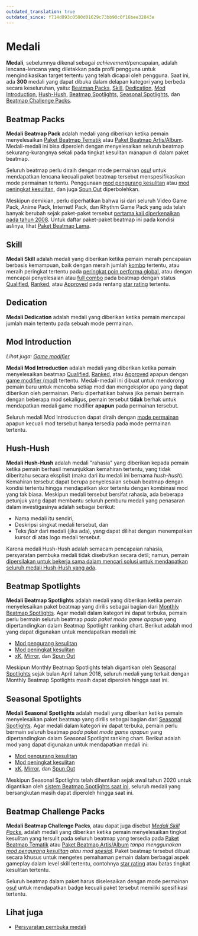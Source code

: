 ```yaml
---
outdated_translation: true
outdated_since: f714d893c0500d01629c73bb90c0f16bee32843e
---
```


# Medali

**Medali**, sebelumnya dikenal sebagai *achievement*/pencapaian, adalah lencana-lencana yang diletakkan pada profil pengguna untuk mengindikasikan target tertentu yang telah dicapai oleh pengguna. Saat ini, ada **300** medali yang dapat dibuka dalam delapan kategori yang berbeda secara keseluruhan, yaitu: [Beatmap Packs](#beatmap-packs), [Skill](#skill), [Dedication](#dedication), [Mod Introduction](#mod-introduction), [Hush-Hush](#hush-hush), [Beatmap Spotlights](#beatmap-spotlights), [Seasonal Spotlights](#seasonal-spotlights), dan [Beatmap Challenge Packs](#beatmap-challenge-packs).

## Beatmap Packs

**Medali Beatmap Pack** adalah medali yang diberikan ketika pemain menyelesaikan [Paket Beatmap Tematik](https://osu.ppy.sh/beatmaps/packs?type=theme) atau [Paket Beatmap Artis/Album](https://osu.ppy.sh/beatmaps/packs?type=artist). Medali-medali ini bisa diperoleh dengan menyelesaikan seluruh beatmap sekurang-kurangnya sekali pada tingkat kesulitan manapun di dalam paket beatmap.

Seluruh beatmap perlu diraih dengan mode permainan [osu!](/wiki/Game_mode/osu!) untuk mendapatkan lencana kecuali paket beatmap tersebut menspesifikasikan mode permainan tertentu. Penggunaan [mod pengurang kesulitan](/wiki/Gameplay/Game_modifier#pengurang-kesulitan) atau [mod peningkat kesulitan](/wiki/Gameplay/Game_modifier#peningkat-kesulitan), dan juga  [Spun Out](/wiki/Gameplay/Game_modifier/Spun_Out) diperbolehkan.

Meskipun demikian, perlu diperhatikan bahwa isi dari seluruh Video Game Pack, Anime Pack, Internet! Pack, dan Rhythm Game Pack yang ada telah banyak berubah sejak paket-paket tersebut [pertama kali diperkenalkan pada tahun 2008](https://osu.ppy.sh/community/forums/topics/1853). Untuk daftar paket-paket beatmap ini pada kondisi aslinya, lihat [Paket Beatmap Lama](/wiki/Medals/Legacy_beatmap_packs).

## Skill

**Medali Skill** adalah medali yang diberikan ketika pemain meraih pencapaian berbasis kemampuan, baik dengan meraih jumlah [kombo](/wiki/Beatmapping/Combo) tertentu, atau meraih peringkat tertentu pada [peringkat poin performa global](https://osu.ppy.sh/rankings/osu/performance), atau dengan mencapai penyelesaian atau [full combo](/wiki/Gameplay/Full_combo) pada beatmap dengan status [Qualified](/wiki/Beatmap/Category#qualified), [Ranked](/wiki/Beatmap/Category#ranked), atau [Approved](/wiki/Beatmap/Category#approved) pada rentang [star rating](/wiki/Beatmap/Difficulty#star-rating) tertentu.

## Dedication

**Medali Dedication** adalah medali yang diberikan ketika pemain mencapai jumlah main tertentu pada sebuah mode permainan.

## Mod Introduction

*Lihat juga: [Game modifier](/wiki/Gameplay/Game_modifier)*

**Medali Mod Introduction** adalah medali yang diberikan ketika pemain menyelesaikan beatmap [Qualified](/wiki/Beatmap/Category#qualified), [Ranked](/wiki/Beatmap/Category#ranked), atau [Approved](/wiki/Beatmap/Category#approved) apapun dengan [game modifier (mod)](/wiki/Gameplay/Game_modifier) tertentu. Medali-medail ini dibuat untuk mendorong pemain baru untuk mencoba setiap mod dan mengeksplor apa yang dapat diberikan oleh permainan. Perlu diperhatikan bahwa jika pemain bermain dengan beberapa mod sekaligus, pemain tersebut **tidak** berhak untuk mendapatkan medali game modifier **apapun** pada permainan tersebut.

Seluruh medali Mod Introduction dapat diraih dengan [mode permainan](/wiki/Game_mode) apapun kecuali mod tersebut hanya tersedia pada mode permainan tertentu.

## Hush-Hush

**Medali Hush-Hush** adalah medali "rahasia" yang diberikan kepada pemain ketika pemain berhasil menunjukkan kemahiran tertentu, yang tidak diberitahu secara eksplisit (maka dari itu medali ini bernama *hush-hush*). Kemahiran tersebut dapat berupa penyelesaian sebuah beatmap dengan kondisi tertentu hingga mendapatkan skor tertentu dengan kombinasi mod yang tak biasa. Meskipun medali tersebut bersifat rahasia, ada beberapa petunjuk yang dapat membantu seluruh pemburu medali yang penasaran dalam investigasinya adalah sebagai berikut:

- Nama medali itu sendiri,
- Deskripsi singkat medali tersebut, dan
- Teks *flair* dari medali (jika ada), yang dapat dilihat dengan menempatkan kursor di atas logo medali tersebut.

Karena medali Hush-Hush adalah semacam pencapaian rahasia, persyaratan pembuka medali tidak disebutkan secara detil; namun, pemain [dipersilakan untuk bekerja sama dalam mencari solusi untuk mendapatkan seluruh medali Hush-Hush yang ada](https://osu.ppy.sh/home/news/2016-08-17-new-hush-hush-medals).

## Beatmap Spotlights

**Medali Beatmap Spotlights** adalah medali yang diberikan ketika pemain menyelesaikan paket beatmap yang dirilis sebagai bagian dari [Monthly Beatmap Spotlights](https://osu.ppy.sh/home/news/2017-03-18-introducing-to-you-spotlights). Agar medali dalam kategori ini dapat terbuka, pemain perlu bermain seluruh beatmap *pada paket mode game apapun* yang dipertandingkan dalam Beatmap Spotlight ranking chart. Berikut adalah mod yang dapat digunakan untuk mendapatkan medali ini:

- [Mod pengurang kesulitan](/wiki/Gameplay/Game_modifier#pengurang-kesulitan)
- [Mod peningkat kesulitan](/wiki/Gameplay/Game_modifier#peningkat-kesulitan)
- [xK](/wiki/Gameplay/Game_modifier/xK), [Mirror](/wiki/Gameplay/Game_modifier/Mirror), dan [Spun Out](/wiki/Gameplay/Game_modifier/Spun_Out)

Meskipun Monthly Beatmap Spotlights telah digantikan oleh [Seasonal Spotlights](https://osu.ppy.sh/home/news/2018-11-01-beatmap-spotlights-summer-2018) sejak bulan April tahun 2018, seluruh medali yang terkait dengan Monthly Beatmap Spotlights masih dapat diperoleh hingga saat ini.

## Seasonal Spotlights

**Medali Seasonal Spotlights** adalah medali yang diberikan ketika pemain menyelesaikan paket beatmap yang dirilis sebagai bagian dari [Seasonal Spotlights](https://osu.ppy.sh/home/news/2018-11-01-beatmap-spotlights-summer-2018). Agar medali dalam kategori ini dapat terbuka, pemain perlu bermain seluruh beatmap *pada paket mode game apapun* yang dipertandingkan dalam Seasonal Spotlight ranking chart. Berikut adalah mod yang dapat digunakan untuk mendapatkan medali ini:

- [Mod pengurang kesulitan](/wiki/Gameplay/Game_modifier#pengurang-kesulitan)
- [Mod peningkat kesulitan](/wiki/Gameplay/Game_modifier#peningkat-kesulitan)
- [xK](/wiki/Gameplay/Game_modifier/xK), [Mirror](/wiki/Gameplay/Game_modifier/Mirror), dan [Spun Out](/wiki/Gameplay/Game_modifier/Spun_Out)

Meskipun Seasonal Spotlights telah dihentikan sejak awal tahun 2020 untuk digantikan oleh [sistem Beatmap Spotlights saat ini](/wiki/Beatmap_Spotlights), seluruh medali yang bersangkutan masih dapat diperoleh hingga saat ini.

## Beatmap Challenge Packs

**Medali Beatmap Challenge Packs**, atau dapat juga disebut [*Medali Skill Packs*](https://osu.ppy.sh/home/news/2020-11-20-featured-artist-beatmap-updates-from-the-mappers-guild#skill-packs), adalah medali yang diberikan ketika pemain menyelesaikan tingkat kesulitan yang tersulit pada seluruh beatmap yang tersedia pada [Paket Beatmap Tematik](https://osu.ppy.sh/beatmaps/packs?type=theme) atau [Paket Beatmap Artis/Album](https://osu.ppy.sh/beatmaps/packs?type=artist) *tanpa menggunakan [mod pengurang kesulitan](/wiki/Gameplay/Game_modifier#pengurang-kesulitan) atau mod [spesial](/wiki/Gameplay/Game_modifier#spesial)*. Paket beatmap tersebut dibuat secara khusus untuk mengetes pemahaman pemain dalam berbagai aspek gameplay dalam level skill tertentu, contohnya [star rating](/wiki/Beatmap/Difficulty#star-rating) atau batas tingkat kesulitan tertentu.

Seluruh beatmap dalam paket harus diselesaikan dengan mode permainan [osu!](/wiki/Game_mode/osu!) untuk mendapatkan badge kecuali paket tersebut memiliki spesifikasi tertentu.

## Lihat juga

- [Persyaratan pembuka medali](Unlock_requirements)
